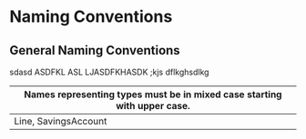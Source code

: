 # Naming Conventions

## General Naming Conventions

sdasd ASDFKL ASL LJASDFKHASDK ;kjs dflkghsdlkg

Names representing types must be in mixed case starting with upper case. |
--- |
Line, SavingsAccount |

